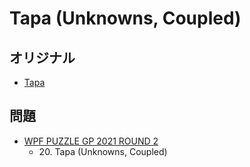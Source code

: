 # Tapa (Unknowns, Coupled)

## オリジナル
- [Tapa](tapa.md)

## 問題
- [WPF PUZZLE GP 2021 ROUND 2](../questions/wpfpgp2021-2.md)
	- 20\. Tapa (Unknowns, Coupled)
